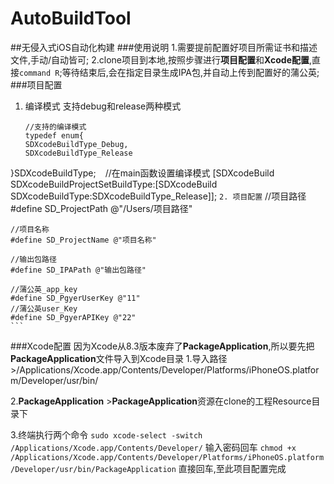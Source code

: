 # AutoBuildTool
##无侵入式iOS自动化构建
###使用说明
1.需要提前配置好项目所需证书和描述文件,手动/自动皆可;
2.clone项目到本地,按照步骤进行**项目配置**和**Xcode配置**,直接`command R`;等待结束后,会在指定目录生成IPA包,并自动上传到配置好的蒲公英;
###项目配置
1. 编译模式
     支持debug和release两种模式
     ```
    //支持的编译模式
    typedef enum{
    SDXcodeBuildType_Debug,
    SDXcodeBuildType_Release
}SDXcodeBuildType;
    ```
    ```
    //在main函数设置编译模式
     [SDXcodeBuild SDXcodeBuildProjectSetBuildType:[SDXcodeBuild SDXcodeBuildType:SDXcodeBuildType_Release]];
    ```
2. 项目配置
    ```
    //项目路径
    #define SD_ProjectPath @"/Users/项目路径"
    
    //项目名称
    #define SD_ProjectName @"项目名称"
    
    //输出包路径
    #define SD_IPAPath @"输出包路径"
    
    //蒲公英_app_key
    #define SD_PgyerUserKey @"11"
    //蒲公英user_Key
    #define SD_PgyerAPIKey @"22"
    ```


###Xcode配置
因为Xcode从8.3版本废弃了**PackageApplication**,所以要先把**PackageApplication**文件导入到Xcode目录
    1.导入路径
    >/Applications/Xcode.app/Contents/Developer/Platforms/iPhoneOS.platform/Developer/usr/bin/
    
2.**PackageApplication**
    >**PackageApplication**资源在clone的工程Resource目录下
    
3.终端执行两个命令
        `sudo xcode-select -switch /Applications/Xcode.app/Contents/Developer/`
        输入密码回车
`chmod +x /Applications/Xcode.app/Contents/Developer/Platforms/iPhoneOS.platform/Developer/usr/bin/PackageApplication`
直接回车,至此项目配置完成
